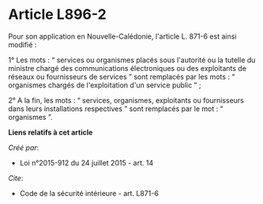 # Article L896-2

Pour son application en Nouvelle-Calédonie, l'article L. 871-6 est ainsi modifié : 

1° Les mots : “ services ou organismes placés sous l'autorité ou la tutelle du ministre chargé des communications
électroniques ou des exploitants de réseaux ou fournisseurs de services ” sont remplacés par les mots : “ organismes chargés
de l'exploitation d'un service public ” ; 

2° A la fin, les mots : “ services, organismes, exploitants ou fournisseurs dans leurs installations respectives ” sont
remplacés par le mot : “ organismes ”.

**Liens relatifs à cet article**

_Créé par_:

  - Loi n°2015-912 du 24 juillet 2015 - art. 14

_Cite_:

  - Code de la sécurité intérieure - art. L871-6
